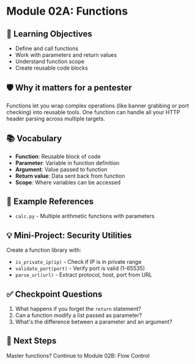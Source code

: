 # Module 02A: Functions

## 🎯 Learning Objectives
- Define and call functions
- Work with parameters and return values
- Understand function scope
- Create reusable code blocks

## 🛡️ Why it matters for a pentester
Functions let you wrap complex operations (like banner grabbing or port checking) into reusable tools. One function can handle all your HTTP header parsing across multiple targets.

## 📚 Vocabulary
- **Function**: Reusable block of code
- **Parameter**: Variable in function definition
- **Argument**: Value passed to function
- **Return value**: Data sent back from function
- **Scope**: Where variables can be accessed

## 📂 Example References
- `calc.py` - Multiple arithmetic functions with parameters

## 💡 Mini-Project: Security Utilities
Create a function library with:
- `is_private_ip(ip)` - Check if IP is in private range
- `validate_port(port)` - Verify port is valid (1-65535)
- `parse_url(url)` - Extract protocol, host, port from URL

## ✅ Checkpoint Questions
1. What happens if you forget the `return` statement?
2. Can a function modify a list passed as parameter?
3. What's the difference between a parameter and an argument?

## 🔗 Next Steps
Master functions? Continue to Module 02B: Flow Control